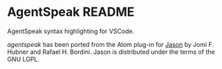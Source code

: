 # AgentSpeak README

AgentSpeak syntax highlighting for VSCode.

*agentspeak* has been ported from the Atom plug-in for [Jason](http://jason.sourceforge.net/wp/) by
Jomi F. Hubner and Rafael H. Bordini.
Jason is distributed under the terms of the GNU LGPL.
